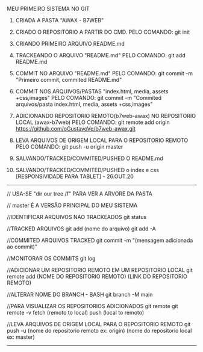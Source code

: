MEU PRIMEIRO SISTEMA NO GIT

1. CRIADA A PASTA "AWAX - B7WEB"

2. CRIADO O REPOSITÓRIO A PARTIR DO CMD. 
PELO COMANDO: git init

3. CRIANDO PRIMEIRO ARQUIVO README.md

4. TRACKEANDO O ARQUIVO "README.md"
PELO COMANDO: git add README.md

5. COMMIT NO ARQUIVO "README.md"
PELO COMANDO: git commit -m "Primeiro commit, commited README.md"

6. COMMIT NOS ARQUIVOS/PASTAS "index.html, media, assets +css,images"
PELO COMANDO: git commit -m "Commited  arquivos/pasta index.html, media, assets +css,images"

7. ADICIONANDO REPOSITORIO REMOTO(b7web-awax) NO REPOSITORIO LOCAL (awax-b7web)
PELO COMANDO: git remote add origin https://github.com/oGustavoVe/b7web-awax.git

8. LEVA ARQUIVOS DE ORIGEM LOCAL PARA O REPOSITORIO REMOTO
PELO COMANDO: git push -u origin master

9. SALVANDO/TRACKED/COMMITED/PUSHED O README.md

10. SALVANDO/TRACKED/COMMITED/PUSHED o index e css [RESPONSIVIDADE PARA TABLET] - 26.OUT.20

*******************************************************************
// USA-SE "dir our tree /f" PARA VER A ARVORE DA PASTA

// master É A VERSÃO PRINCIPAL DO MEU SISTEMA

//IDENTIFICAR ARQUIVOS NAO TRACKEADOS
git status

//TRACKED ARQUIVOS
git add (nome do arquivo)
git add -A

//COMMITED ARQUIVOS TRACKED
git commit -m "(mensagem adicionada ao commit)"

//MONITORAR OS COMMITS
git log

//ADICIONAR UM REPOSITORIO REMOTO EM UM REPOSITORIO LOCAL
git remote add (NOME DO REPOSITORIO REMOTO) (LINK DO REPOSITORIO REMOTO)

//ALTERAR NOME DO BRANCH - BASH
git branch -M main

//PARA VISUALIZAR OS REPOSITORIOS ADICIONADOS
git remote
git remote -v
    fetch (remoto to local)
    push (local to remoto)

//LEVA ARQUIVOS DE ORIGEM LOCAL PARA O REPOSITORIO REMOTO
git push -u (nome do repositorio remoto ex: origin) (nome do repositorio local ex: master)

*******************************************************************